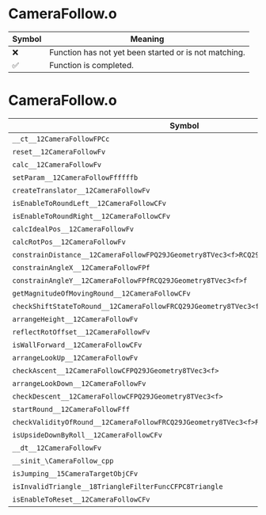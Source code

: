 # CameraFollow.o
| Symbol | Meaning 
| ------------- | ------------- 
| :x: | Function has not yet been started or is not matching. 
| :white_check_mark: | Function is completed. 


# CameraFollow.o
| Symbol | Decompiled? |
| ------------- | ------------- |
| `__ct__12CameraFollowFPCc` | :white_check_mark: |
| `reset__12CameraFollowFv` | :x: |
| `calc__12CameraFollowFv` | :x: |
| `setParam__12CameraFollowFfffffb` | :x: |
| `createTranslator__12CameraFollowFv` | :white_check_mark: |
| `isEnableToRoundLeft__12CameraFollowCFv` | :x: |
| `isEnableToRoundRight__12CameraFollowCFv` | :x: |
| `calcIdealPos__12CameraFollowFv` | :x: |
| `calcRotPos__12CameraFollowFv` | :x: |
| `constrainDistance__12CameraFollowFPQ29JGeometry8TVec3<f>RCQ29JGeometry8TVec3<f>` | :x: |
| `constrainAngleX__12CameraFollowFPf` | :x: |
| `constrainAngleY__12CameraFollowFPfRCQ29JGeometry8TVec3<f>f` | :x: |
| `getMagnitudeOfMovingRound__12CameraFollowCFv` | :x: |
| `checkShiftStateToRound__12CameraFollowFRCQ29JGeometry8TVec3<f>RCQ29JGeometry8TVec3<f>` | :x: |
| `arrangeHeight__12CameraFollowFv` | :x: |
| `reflectRotOffset__12CameraFollowFv` | :x: |
| `isWallForward__12CameraFollowCFv` | :x: |
| `arrangeLookUp__12CameraFollowFv` | :x: |
| `checkAscent__12CameraFollowCFPQ29JGeometry8TVec3<f>` | :x: |
| `arrangeLookDown__12CameraFollowFv` | :x: |
| `checkDescent__12CameraFollowCFPQ29JGeometry8TVec3<f>` | :x: |
| `startRound__12CameraFollowFff` | :x: |
| `checkValidityOfRound__12CameraFollowFRCQ29JGeometry8TVec3<f>RCQ29JGeometry8TVec3<f>` | :x: |
| `isUpsideDownByRoll__12CameraFollowCFv` | :x: |
| `__dt__12CameraFollowFv` | :white_check_mark: |
| `__sinit_\CameraFollow_cpp` | :x: |
| `isJumping__15CameraTargetObjCFv` | :white_check_mark: |
| `isInvalidTriangle__18TriangleFilterFuncCFPC8Triangle` | :x: |
| `isEnableToReset__12CameraFollowCFv` | :x: |
